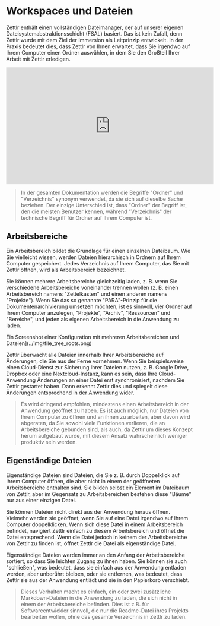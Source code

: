 # Workspaces und Dateien

Zettlr enthält einen vollständigen Dateimanager, der auf unserer eigenen Dateisystemabstraktionsschicht (FSAL) basiert. Das ist kein Zufall, denn Zettlr wurde mit dem Ziel der Immersion als Leitprinzip entwickelt. In der Praxis bedeutet dies, dass Zettlr von Ihnen erwartet, dass Sie irgendwo auf Ihrem Computer einen Ordner auswählen, in dem Sie den Großteil Ihrer Arbeit mit Zettlr erledigen.

<iframe width="560" height="315" src="https://www.youtube-nocookie.com/embed/2YX5n8-XVbU" frameborder="0" allow="accelerometer; autoplay; encrypted-media; gyroscope; picture-in-picture" allowfullscreen></iframe>

> In der gesamten Dokumentation werden die Begriffe "Ordner" und "Verzeichnis" synonym verwendet, da sie sich auf dieselbe Sache beziehen. Der einzige Unterschied ist, dass "Ordner" der Begriff ist, den die meisten Benutzer kennen, während "Verzeichnis" der technische Begriff für Ordner auf Ihrem Computer ist.

## Arbeitsbereiche

Ein Arbeitsbereich bildet die Grundlage für einen einzelnen Dateibaum. Wie Sie vielleicht wissen, werden Dateien hierarchisch in Ordnern auf Ihrem Computer gespeichert. Jedes Verzeichnis auf Ihrem Computer, das Sie mit Zettlr öffnen, wird als Arbeitsbereich bezeichnet.

Sie können mehrere Arbeitsbereiche gleichzeitig laden, z. B. wenn Sie verschiedene Arbeitsbereiche voneinander trennen wollen (z. B. einen Arbeitsbereich namens "Zettelkasten" und einen anderen namens "Projekte"). Wenn Sie das so genannte "PARA"-Prinzip für die Dokumentenarchivierung umsetzen möchten, ist es sinnvoll, vier Ordner auf Ihrem Computer anzulegen, "Projekte", "Archiv", "Ressourcen" und "Bereiche", und jeden als eigenen Arbeitsbereich in die Anwendung zu laden.

Ein Screenshot einer Konfiguration mit mehreren Arbeitsbereichen und Dateien](../img/file_tree_roots.png)

Zettlr überwacht alle Dateien innerhalb Ihrer Arbeitsbereiche auf Änderungen, die Sie aus der Ferne vornehmen. Wenn Sie beispielsweise einen Cloud-Dienst zur Sicherung Ihrer Dateien nutzen, z. B. Google Drive, Dropbox oder eine Nextcloud-Instanz, kann es sein, dass Ihre Cloud-Anwendung Änderungen an einer Datei erst synchronisiert, nachdem Sie Zettlr gestartet haben. Dann erkennt Zettlr dies und spiegelt diese Änderungen entsprechend in der Anwendung wider.

> Es wird dringend empfohlen, mindestens einen Arbeitsbereich in der Anwendung geöffnet zu haben. Es ist auch möglich, nur Dateien von Ihrem Computer zu öffnen und an ihnen zu arbeiten, aber davon wird abgeraten, da Sie sowohl viele Funktionen verlieren, die an Arbeitsbereiche gebunden sind, als auch, da Zettlr um dieses Konzept herum aufgebaut wurde, mit diesem Ansatz wahrscheinlich weniger produktiv sein werden.

## Eigenständige Dateien

Eigenständige Dateien sind Dateien, die Sie z. B. durch Doppelklick auf Ihrem Computer öffnen, die aber nicht in einem der geöffneten Arbeitsbereiche enthalten sind. Sie bilden selbst ein Element im Dateibaum von Zettlr, aber im Gegensatz zu Arbeitsbereichen bestehen diese "Bäume" nur aus einer einzigen Datei.

Sie können Dateien nicht direkt aus der Anwendung heraus öffnen. Vielmehr werden sie geöffnet, wenn Sie auf eine Datei irgendwo auf Ihrem Computer doppelklicken. Wenn sich diese Datei in einem Arbeitsbereich befindet, navigiert Zettlr einfach zu diesem Arbeitsbereich und öffnet die Datei entsprechend. Wenn die Datei jedoch in keinem der Arbeitsbereiche von Zettlr zu finden ist, öffnet Zettlr die Datei als eigenständige Datei.

Eigenständige Dateien werden immer an den Anfang der Arbeitsbereiche sortiert, so dass Sie leichten Zugang zu ihnen haben. Sie können sie auch "schließen", was bedeutet, dass sie einfach aus der Anwendung entladen werden, aber unberührt bleiben, oder sie entfernen, was bedeutet, dass Zettlr sie aus der Anwendung entlädt und sie in den Papierkorb verschiebt.

> Dieses Verhalten macht es einfach, ein oder zwei zusätzliche Markdown-Dateien in die Anwendung zu laden, die sich nicht in einem der Arbeitsbereiche befinden. Dies ist z.B. für Softwareentwickler sinnvoll, die nur die Readme-Datei ihres Projekts bearbeiten wollen, ohne das gesamte Verzeichnis in Zettlr zu laden.
